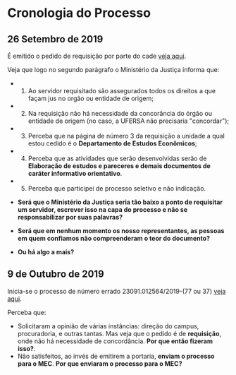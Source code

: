 # Cronologia do Processo


## 26 Setembro de 2019
É emitido o pedido de requisição por parte do cade [veja aqui](https://github.com/zegildo/processo_ufersa/blob/master/26-Setembro-2019-Requisicao/Oficio%20-%20requisic%CC%A7a%CC%83o%20CADE.pdf). 

Veja que logo no segundo parágrafo o Ministério da Justiça informa que: 
- 1) Ao servidor requisitado são assegurados todos os direitos a que façam jus no orgão ou entidade de origem; 
- 2) Na requisição não há necessidade da concorância do órgão ou entidade de origem (no caso, a UFERSA não precisaria "concordar"); 
- 3) Perceba que na página de número 3 da requisição a unidade a qual estou cedido é o **Departamento de Estudos Econômicos**; 
- 4) Perceba que as atividades que serão desenvolvidas serão de **Elaboração de estudos e pareceres e demais documentos de caráter informativo orientativo**.
- 5) Perceba que participei de processo seletivo e não indicação.

- **Será que o Ministério da Justiça seria tão baixo a ponto de requisitar um servidor, escrever isso na capa do processo e não se responsabilizar por suas palavras?**
- **Será que em nenhum momento os nosso representantes, as pessoas em quem confiamos não compreenderam o teor do documento?**
- **Ou há algo a mais?**

## 9 de Outubro de 2019
Inicia-se o processo de número errado 23091.012564/2019-(77 ou 37) [veja aqui](https://github.com/zegildo/processo_ufersa/blob/master/9-Outubro-2019-Processo/PROC%20ADM%20JOS%C3%89%20GILDO.%20REQUISI%C3%87%C3%83O.%20CADE.pdf).


Perceba que:

- Solicitaram a opinião de várias instâncias: direção do campus, procuradoria, e outras tantas. Mas veja que o pedido é de **requisição**, onde não há necessidade de concordância. **Por que então fizeram isso?**. 
- Não satisfeitos, ao invés de emitirem a portaria, **enviam o processo para o MEC**. **Por que enviaram o processo para o MEC?**

